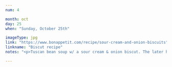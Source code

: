 ```yaml
---
num: 4

month: oct
day: 25
when: "Sunday, October 25th"

imageType: jpg
link: "https://www.bonappetit.com/recipe/sour-cream-and-onion-biscuits"
linkname: "Biscut recipe"
notes: "<p>Tuscan bean soup w/ a sour cream & onion biscut. The later has been a staple of the pandemic, just goes with everythinig.</p>"

---
```

